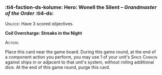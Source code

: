 ### :ti4-faction-ds-kolume: **Hero**: Wonell the Silent – _Grandmaster of the Order_ :ti4-ds:
<span style="font-variant:small-caps;">Unlock</span>: Have 3 scored objectives.

**Coil Overcharge: Streaks in the Night**

<span style="font-variant:small-caps;">Action</span>:

Place this card near the game board. During this game round, at the end of a component action you perform, you may use 1 of your unit's <span style="font-variant:small-caps;">Space Cannon</span> against ships in or adjacent to that unit's system, without rolling additional dice. At the end of this game round, purge this card.
